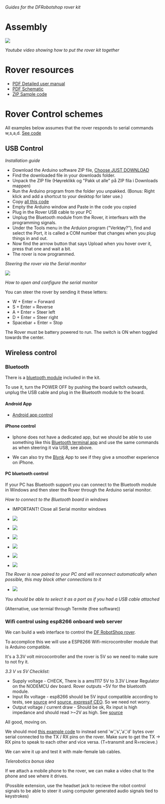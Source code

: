 *Guides for the DFRobotshop rover kit*

# Assembly

[![](http://img.youtube.com/vi/MWWoEul9Qsk/0.jpg)](http://www.youtube.com/watch?v=MWWoEul9Qsk "Rover")

*Youtube video showing how to put the rover kit together*

# Rover resources

* [PDF Detailed user manual](https://www.robotshop.com/media/files/pdf/dfrobotshop-rover-user-guide.pdf)
* [PDF Schematic](https://www.robotshop.com/media/files/pdf/dfrobotshop-rover-schematic.pdf)
* [ZIP Sample code](https://www.robotshop.com/content/ZIP/dfrobotshop_rover_sample_code.zip)

# Rover Control schemes

All examples below assumes that the rover responds to serial commands w,s,a,d. [See code](tank_wasd_keyboard_control/tank_wasd_keyboard_control.ino)

##  USB Control

_Installation guide_

* Download the Arduino software ZIP file, [Choose JUST DOWNLOAD](https://www.arduino.cc/en/Main/Donate)
* Find the downloaded file in your downloads folder.
* Unpack the ZIP file (Høyreklikk og "Pakk ut alle" på ZIP fila i Downloads mappen)
* Run the Arduino program from the folder you unpakked. (Bonus: Right klick and add a shortcut to your desktop for later use.)
* Copy [all this code](https://raw.githubusercontent.com/KubenKoder/Arduino/master/Egna%20exempel/Rover/tank_wasd_keyboard_control/tank_wasd_keyboard_control.ino)
* Empty the Arduino window and Paste in the code you copied
* Plug in the Rover USB cable to your PC
* Unplug the Bluetooth module from the Rover, it interfears with the programming signals. 
* Under the Tools menu in the Arduion program ("Verktøy?"), find and select the Port, it is called a COM number that changes when you plug things in and out.
* Now find the arrrow button that says Upload when you hover over it, press that one and wait a bit.
* The rover is now programmed.

_Steering the rover via the Serial monitor_

![](img/serial.PNG)

*How to open and configure the serial monitor*

You can steer the rover by sending it these letters:

* W + Enter = Forward
* S + Enter = Reverse
* A + Enter = Steer left
* D + Enter = Steer right
* Spacebar + Enter = Stop

The Rover must be battery powered to run. The switch is ON when toggled towards the center.

## Wireless control
    
### Bluetooth    

There is a [bluetooth module](https://www.robotshop.com/en/dfrobot-serial-bluetooth-module.html#Useful-Links) included in the kit.

To use it, turn the POWER OFF by pushing the board switch outwards, unplug the USB cable and plug in the Bluetooth module to the board.

#### Android App

* [Android app control](https://www.robotshop.com/community/blog/show/dfrobotshop-rover-tutorial-control-with-android-app-bluetooth)

#### iPhone control

* Iphone does not have a dedicated app, but we should be able to use something like this [Bluetooth terminal app](https://apps.apple.com/us/app/bluetooth-terminal/id1058693037) and use the same commands as when steering it via USB, see above.

* We can also try the [Blynk](https://blynk.io/) App to see if they give a smoother experience on iPhone.

#### PC bluetooth control

If your PC has Bluetooth support you can connect to the Bluetooth module in Windows and then steer the Rover through the Arduino serial monitor.

*How to connect to the Bluetooth board in windows*

* IMPORTANT! Close all Serial monitor windows

* ![](img/bluetooth1.PNG)
* ![](img/bluetooth2.PNG)
* ![](img/bluetooth3.PNG)
* ![](img/bluetooth4.PNG)
* ![](img/bluetooth5.PNG)
* ![](img/bluetooth6.PNG)

*The Rover is now paired to your PC and will reconnect automatically when possible, this may block other connections to it*

* ![](img/bluetooth7.PNG)

*You should be able to select it as a port as if you had a USB cable attached*




(Alternative, use termial through Termite (free software)) 

### Wifi control using esp8266 onboard web server

We can build a web interface to control the [DF RobotShop rover](https://www.robotshop.com/en/dfrobotshop-rover-tracked-robot-basic-kit.html).

To accomplice this we will use a ESP8266 Wifi-microcontroller module that is Arduino compatible.

It's a 3.3V volt mircocontroller and the rover is 5V so we need to make sure to not fry it. 

*3.3 V vs 5V Checklist:*

* Supply voltage - CHECK, There is a ams1117 5V to 3.3V Linear Regulator on the NODEMCU dev board. Rover outputs ~5V for the bluetooth module. 
* Input Rx voltage - esp8266 should be 5V input compatible according to tests, see [source](https://hackaday.com/2016/07/28/ask-hackaday-is-the-esp8266-5v-tolerant/) and [source, expressif CEO](https://www.facebook.com/groups/1499045113679103/permalink/1731855033731442/?hc_location=ufi). So we need not worry.
* Output voltage / current draw - Should be ok, Rx input is high impedance and should read >~2V as high. See [source](https://learn.sparkfun.com/tutorials/logic-levels/ttl-logic-levels)

All good, moving on.

We should mod [this example code](../esp8266-nodemcu/HelloServer_LED/HelloServer_LED.ino) to instead send 'w','s','a','d' bytes over serial connected to the TX / RX pins on the rover. Make sure to get the TX -> RX pins to speak to each other and vice versa. (T=transmit and R=recieve.)

We can wire it up and test it with male-female lab cables.

*Telerobotics bonus idea*

If we attach a mobile phone to the rover, we can make a video chat to the phone and see where it drives. 

(Possible extension, use the headset jack to recieve the robot control signals to be able to steer it using computer generated audio signals tied to keystrokes)
